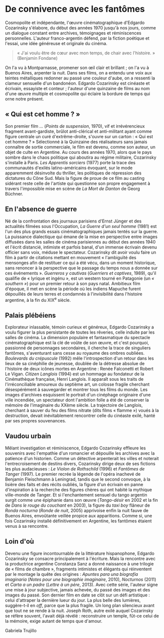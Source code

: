 # De connivence avec les fantômes

Cosmopolite et indépendante, l'œuvre cinématographique d'Edgardo Cozarinsky s'élabore, du début des années 1970 jusqu'à nos jours, comme un dialogue constant entre archives, témoignages et réminiscences personnelles. L'auteur franco-argentin défend, par la fiction poétique et l'essai, une idée généreuse et originale du cinéma.

> « J'ai voulu être de cœur avec mon temps, de chair avec l'histoire. » (Benjamin Fondane)

On l'a vu à Montparnasse, promener son œil clair et brillant ; on l'a vu à Buenos Aires, arpenter la nuit. Dans ses films, on a entendu une voix aux teintes métalliques redonner au passé une couleur d'aube, on a ressenti la clameur sensuelle d'un bandonéon. Edgardo Cozarinsky est cinéaste et écrivain, essayiste et conteur ; l'auteur d'une quinzaine de films au nom d'une œuvre multiple et cosmopolite qui éclaire la bordure de temps qui orne notre présent.

## « Qui est cet homme ? »

Son premier film _..._ (_Points de suspension_, 1970), vif et irrévérencieux fragment avant-gardiste, brûlot anti-clérical et anti-militant ayant comme figure centrale un curé d'extrême-droite, s'ouvre sur un carton : « Qui est cet homme ? » Sélectionné à la Quinzaine des réalisateurs sans jamais connaître de sortie commerciale, le film est devenu, comme son auteur, un objet de culte en Argentine. Au cours des années 1970, alors que le pays sombre dans le chaos politique qui aboutira au régime militaire, Cozarinsky s'installe à Paris. _Les Apprentis sorciers_ (1977) porte la trace des communautés d'exilés latino-américains évoquant, sur le mode apparemment désinvolte du thriller, les politiques de répression des dictatures du Cône Sud. Mais la figure de proue de ce film au casting sidérant reste celle de l'artiste qui questionne son propre engagement à travers l'impossible mise en scène de _La Mort de Danton_ de Georg Büchner.

## En l'absence de guerre

Né de la confrontation des journaux parisiens d'Ernst Jünger et des actualités filmées sous l'Occupation, _La Guerre d'un seul homme_ (1981) est l'un des plus grands essais cinématographiques jamais tentés sur la guerre. La puissance dialectique qui émane de la mise en perspective entre images diffusées dans les salles de cinéma parisiennes au début des années 1940 et l'écrit distancié, intimiste et parfois banal, d'un immense écrivain devenu officier sans voix, méduse le spectateur. Cozarinsky dit avoir voulu faire un film à partir de citations mettant en mouvement « l'ambiguïté des mensonges afin de restituer ce qui a été vécu, dans un moment historique, sans renoncer à la perspective que le passage du temps nous a donnée sur ces événements ». _Guerreros y cautivas_ (_Guerriers et captives_, 1989), qu'il qualifie de « lyrique et ingénu », est un western tourné en Patagonie (un _« southern »_) pour un premier retour à son pays natal. Ambitieux film d'époque, il met en scène la période où les indiens Mapuche furent dépouillés de leurs terres et condamnés à l'invisibilité dans l'histoire argentine, à la fin du XIX<sup>e</sup> siècle.

## Palais plébéiens

Explorateur inlassable, témoin curieux et généreux, Edgardo Cozarinsky a voulu figurer la plus persistante de toutes les rêveries, celle induite par les salles de cinéma. La dimension populaire et fantasmatique du spectacle cinématographique est la clé de voûte de son œuvre, et c'est pourquoi, passionné de personnages secondaires, il cherche la trace de singuliers fantômes, s'aventurant sans cesse au royaume des ombres oubliées. _Boulevards du crépuscule_ (1992) mêle l'introspection d'un retour dans les lieux de sa cinéphilie de jeunesse, doublée de la détresse absolue de l'histoire de deux icônes mortes en Argentine : Renée Falconetti et Robert Le Vigan. _Citizen Langlois_ (1994) est un hommage au fondateur de la Cinémathèque française, Henri Langlois. Il apparaît sous les traits de l'irréconciliable amoureux du septième art, un colosse fragile cherchant désespérément à sauvegarder et montrer tous les films du monde. Les images d'archives esquissent le portrait d'un cinéphage originaire d'une ville incendiée, un spectateur dont l'ambition folle a été de conserver la mémoire de l'imaginaire du XXème siècle. La trajectoire de Langlois, cherchant à sauver du feu des films nitrate (dits films « flamme ») voués à la destruction, devait inévitablement rencontrer celle du cinéaste exilé, hanté par ses propres souvenances.

## Vaudou urbain

Mêlant investigation et réminiscence, Edgardo Cozarinsky effleure les souvenirs avec l'empathie d'un romancier et dépouille les archives avec la patience d'un historien. Comme un détective arpenterait les villes et noterait l'entrecroisement de destins divers, Cozarinsky dirige deux de ses fictions les plus audacieuses : _Le Violon de Rothschild_ (1996) et _Fantômes de Tanger_ (1997). Le premier recrée la légende de l'opéra inachevé de Benjamin Fleischmann à Leningrad, tandis que le second convoque, à la lisière des faits et des récits oubliés, la figure d'un écrivain en panne d'inspiration à la recherche des figures chères qui ont habité la mythique ville-monde de Tanger. Et si l'enchantement sensuel du tango argentin surgit comme une épiphanie dans son œuvre (_Tango-désir_ en 2002 et la fin de _Dans le rouge du couchant_ en 2003), la figure du _taxi boy_ flâneur de _Ronda nocturna_ (_Ronde de nuit_, 2005) apprivoise enfin la nuit fauve de Buenos Aires, envoûtante veillée propice aux apparitions. Comme si, une fois Cozarinsky installé définitivement en Argentine, les fantômes étaient venus à sa rencontre.

## Loin d'où

Devenu une figure incontournable de la littérature hispanophone, Edgardo Cozarinsky se consacre principalement à l'écriture. Mais la rencontre avec la productrice argentine Constanza Sanz a donné naissance à une trilogie de « films de chambre », fragments intimistes et élégants qui réinventent par le montage la quête des origines : _Apuntes para una biografía imaginaria_ (_Notes pour une biographie imaginaire_, 2010), _Nocturnos_ (2011) et _Carta a un padre_ (_Lettre à un père_, 2013). Avec cette série, l'auteur signe une mise à jour subjective, jamais achevée, du passé des images et des images du passé. Son dernier film en date se clôt sur un défi artistique : celui d'attraper la dernière lueur du jour. La plus belle des lumières, suggère-t-il en _off_, parce que la plus fragile. Un long plan silencieux avant que tout ne se rende à la nuit. Joseph Roth, autre exilé auquel Cozarinsky se réfère souvent, l'avait déjà révélé : reconstruire un temple, fût-ce celui de la mémoire, exige autant de temps que d'amour.

Gabriela Trujillo
